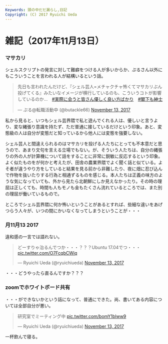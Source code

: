 ```yaml
---
Keywords: 頭の中だだ漏らし,日記
Copyright: (C) 2017 Ryuichi Ueda
---
```


# 雑記（2017年11月13日）

### マサカリ

シェルスクリプトの発言に対して難癖をつける人が多いからか、ぷるさん以外にもこういうことを言われる人が結構いるという話。

<blockquote class="twitter-tweet" data-partner="tweetdeck"><p lang="ja" dir="ltr">先日も言われたんだけど、『シェル芸人=メチャクチャ怖くてマサカリぶん投げてくる』みたいなイメージが横行しているのも、こういうコトが影響しているのか…　<a href="https://twitter.com/hashtag/%E5%AE%9F%E9%9A%9B%E3%81%AB%E4%BC%9A%E3%81%86%E3%81%A8%E7%9A%86%E3%81%95%E3%82%93%E5%84%AA%E3%81%97%E3%81%8F%E8%89%AF%E3%81%84%E6%96%B9%E3%81%B0%E3%81%8B%E3%82%8A?src=hash&amp;ref_src=twsrc%5Etfw">#実際に会うと皆さん優しく良い方ばかり</a>　<a href="https://twitter.com/hashtag/%E9%96%A3%E4%B8%8B%E3%82%82%E7%B4%B3%E5%A3%AB?src=hash&amp;ref_src=twsrc%5Etfw">#閣下も紳士</a></p>&mdash; ぷる@転職活動中 (@butackle66) <a href="https://twitter.com/butackle66/status/929888780860846081?ref_src=twsrc%5Etfw">November 13, 2017</a></blockquote>
<script async src="https://platform.twitter.com/widgets.js" charset="utf-8"></script>


私から見ると、いつもシェル芸界隈で私と遊んでくれる人は、優しいと言うより、変な縄張り意識を持たず、ただ普通に接しているだけという印象。あと、変態級の人は自分が変態だと知っているから他人には変態を強要しない。

シェル芸人と間違えられるのはマサカリを投げる人たちにとっても不本意だと思うので、あまり文句を言える立場でもない。が、そういう人たちは、自分の縄張りの外の人が計算機について話をすることに非常に鋭敏に反応するという印象。よく似たものをが何かと考えたが、田舎の農業界隈でよく聞く話と似ている。よそ者が違うやり方をしていると結果を見る前から非難したり、夜に畑に忍び込んで作物を抜いたりする行為と相通ずるものを感じる。本人たちは正義の味方のような気になっていても、外から見たら北朝鮮にしか見えなかったり。その時の理屈は正しくても、時間も人もモノも金もたくさん流れているところでは、また別の理屈が働いているもので。

ところでシェル芸界隈に何か怖いということがあるとすれば、些細な違いをあげつらう人々が、いつの間にかいなくなってしまうということが・・・

### 月11月13 2017

違和感の一言では語れない。

<blockquote class="twitter-tweet" data-partner="tweetdeck"><p lang="ja" dir="ltr">どーすりゃ治るんでつか・・・？？？Ubuntu 17.04でつ・・・ <a href="https://t.co/O7FcqbCWiq">pic.twitter.com/O7FcqbCWiq</a></p>&mdash; Ryuichi Ueda (@ryuichiueda) <a href="https://twitter.com/ryuichiueda/status/930052002305867777?ref_src=twsrc%5Etfw">November 13, 2017</a></blockquote>
<script async src="https://platform.twitter.com/widgets.js" charset="utf-8"></script>


・・・どうやったら直るんですか？？？

### zoomでホワイトボード共有

・・・ができないかという話になって、普通にできた。尚、書いてある内容については全部自分が悪い。

<blockquote class="twitter-tweet" data-partner="tweetdeck"><p lang="ja" dir="ltr">研究室でミーティング中 <a href="https://t.co/bomY1blww9">pic.twitter.com/bomY1blww9</a></p>&mdash; Ryuichi Ueda (@ryuichiueda) <a href="https://twitter.com/ryuichiueda/status/929988410671898624?ref_src=twsrc%5Etfw">November 13, 2017</a></blockquote>
<script async src="https://platform.twitter.com/widgets.js" charset="utf-8"></script>


一杯飲んで寝る。
